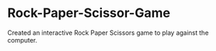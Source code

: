 # Rock-Paper-Scissor-Game
Created an interactive Rock Paper Scissors game to play against the computer.
